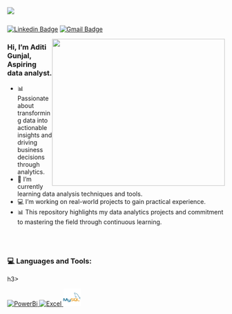 <h1>
    <img src="https://readme-typing-svg.herokuapp.com/?font=Righteous&size=35&width=500&height=80&duration=5000&lines=नमस्ते+(Namaste)+🙏🏽;+I'm+Aditi+Gunjal+👋🏽;Nice+to+meet+you!+🤝🏽" />
</h1>

[![Linkedin Badge](https://img.shields.io/badge/-Aditi_Gunjal-blue?style=flat-square&logo=Linkedin&logoColor=white&link=https://www.linkedin.com/in/aditigunjal)](https://www.linkedin.com/in/aditigunjal) 
[![Gmail Badge](https://img.shields.io/badge/-gunjaladiti731@gmail.com-c14438?style=flat-square&logo=Gmail&logoColor=white&link=mailto:gunjaladiti731@gmail.com)](mailto:gunjaladiti731@gmail.com)

<img align="right" src="https://github.com/Pravesh-Agarwal/Pravesh-Agarwal/blob/main/assets/data-science-giphy.gif" width="400" height="340">

<h3>Hi, I’m Aditi Gunjal, Aspiring data analyst. </h3>

- 📊 Passionate about transforming data into actionable insights and driving business decisions through analytics.
- 🌱 I’m currently learning data analysis techniques and tools.
- 💻 I’m working on real-world projects to gain practical experience.
- 📊 This repository highlights my data analytics projects and commitment to mastering the field through continuous learning.

<br>
<br>

<h3> 💻 Languages and Tools: </h3>h3>

<p align="left"> <a href="https://powerbi.microsoft.com/en-au/" target="_blank" rel="noreferrer"> <img src="https://logos-world.net/wp-content/uploads/2022/02/Microsoft-Power-BI-Symbol.png" alt="PowerBi" width="80" height="40"/> </a> 
<a href="https://www.microsoft.com/en-in/microsoft-365/excel" target="_blank" rel="noreferrer"> <img src="https://cdn1.iconfinder.com/data/icons/famous-brand-apps/100/_-04-512.png" alt="Excel" width="40" height="40"/> </a> 
</a> <a href="https://www.mysql.com/" target="_blank" rel="noreferrer"> <img src="https://raw.githubusercontent.com/devicons/devicon/master/icons/mysql/mysql-original-wordmark.svg" alt="mysql" width="40" height="40"/> </a>
  
